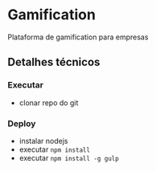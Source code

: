Gamification
===============================
Plataforma de gamification para empresas

Detalhes técnicos
------------------

### Executar

- clonar repo do git

### Deploy

- instalar nodejs
- executar `npm install`
- executar `npm install -g gulp`
